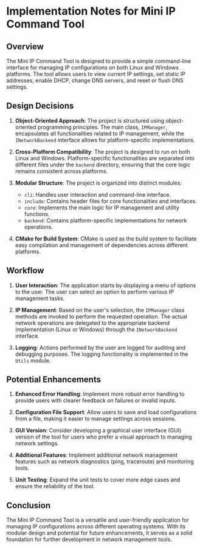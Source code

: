 # Implementation Notes for Mini IP Command Tool

## Overview
The Mini IP Command Tool is designed to provide a simple command-line interface for managing IP configurations on both Linux and Windows platforms. The tool allows users to view current IP settings, set static IP addresses, enable DHCP, change DNS servers, and reset or flush DNS settings.

## Design Decisions
1. **Object-Oriented Approach**: The project is structured using object-oriented programming principles. The main class, `IPManager`, encapsulates all functionalities related to IP management, while the `INetworkBackend` interface allows for platform-specific implementations.

2. **Cross-Platform Compatibility**: The project is designed to run on both Linux and Windows. Platform-specific functionalities are separated into different files under the `backend` directory, ensuring that the core logic remains consistent across platforms.

3. **Modular Structure**: The project is organized into distinct modules:
   - `cli`: Handles user interaction and command-line interface.
   - `include`: Contains header files for core functionalities and interfaces.
   - `core`: Implements the main logic for IP management and utility functions.
   - `backend`: Contains platform-specific implementations for network operations.

4. **CMake for Build System**: CMake is used as the build system to facilitate easy compilation and management of dependencies across different platforms.

## Workflow
1. **User Interaction**: The application starts by displaying a menu of options to the user. The user can select an option to perform various IP management tasks.

2. **IP Management**: Based on the user's selection, the `IPManager` class methods are invoked to perform the requested operation. The actual network operations are delegated to the appropriate backend implementation (Linux or Windows) through the `INetworkBackend` interface.

3. **Logging**: Actions performed by the user are logged for auditing and debugging purposes. The logging functionality is implemented in the `Utils` module.

## Potential Enhancements
1. **Enhanced Error Handling**: Implement more robust error handling to provide users with clearer feedback on failures or invalid inputs.

2. **Configuration File Support**: Allow users to save and load configurations from a file, making it easier to manage settings across sessions.

3. **GUI Version**: Consider developing a graphical user interface (GUI) version of the tool for users who prefer a visual approach to managing network settings.

4. **Additional Features**: Implement additional network management features such as network diagnostics (ping, traceroute) and monitoring tools.

5. **Unit Testing**: Expand the unit tests to cover more edge cases and ensure the reliability of the tool.

## Conclusion
The Mini IP Command Tool is a versatile and user-friendly application for managing IP configurations across different operating systems. With its modular design and potential for future enhancements, it serves as a solid foundation for further development in network management tools.